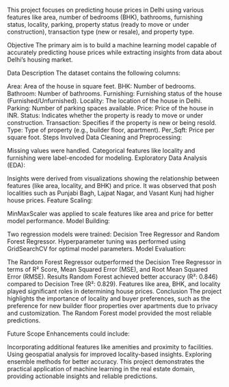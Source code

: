This project focuses on predicting house prices in Delhi using various features like area, number of bedrooms (BHK), bathrooms, furnishing status, locality, parking, property status (ready to move or under construction), transaction type (new or resale), and property type.

Objective
The primary aim is to build a machine learning model capable of accurately predicting house prices while extracting insights from data about Delhi’s housing market.

Data Description
The dataset contains the following columns:

Area: Area of the house in square feet.
BHK: Number of bedrooms.
Bathroom: Number of bathrooms.
Furnishing: Furnishing status of the house (Furnished/Unfurnished).
Locality: The location of the house in Delhi.
Parking: Number of parking spaces available.
Price: Price of the house in INR.
Status: Indicates whether the property is ready to move or under construction.
Transaction: Specifies if the property is new or being resold.
Type: Type of property (e.g., builder floor, apartment).
Per_Sqft: Price per square foot.
Steps Involved
Data Cleaning and Preprocessing:

Missing values were handled.
Categorical features like locality and furnishing were label-encoded for modeling.
Exploratory Data Analysis (EDA):

Insights were derived from visualizations showing the relationship between features (like area, locality, and BHK) and price.
It was observed that posh localities such as Punjabi Bagh, Lajpat Nagar, and Vasant Kunj had higher house prices.
Feature Scaling:

MinMaxScaler was applied to scale features like area and price for better model performance.
Model Building:

Two regression models were trained: Decision Tree Regressor and Random Forest Regressor.
Hyperparameter tuning was performed using GridSearchCV for optimal model parameters.
Model Evaluation:

The Random Forest Regressor outperformed the Decision Tree Regressor in terms of R² Score, Mean Squared Error (MSE), and Root Mean Squared Error (RMSE).
Results
Random Forest achieved better accuracy (R²: 0.846) compared to Decision Tree (R²: 0.829).
Features like area, BHK, and locality played significant roles in determining house prices.
Conclusion
The project highlights the importance of locality and buyer preferences, such as the preference for new builder floor properties over apartments due to privacy and customization. The Random Forest model provided the most reliable predictions.

Future Scope
Enhancements could include:

Incorporating additional features like amenities and proximity to facilities.
Using geospatial analysis for improved locality-based insights.
Exploring ensemble methods for better accuracy.
This project demonstrates the practical application of machine learning in the real estate domain, providing actionable insights and reliable predictions.
